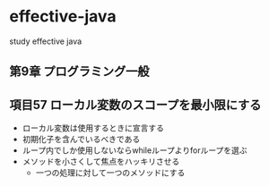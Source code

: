 # effective-java
study effective java

## 第9章 プログラミング一般

## 項目57 ローカル変数のスコープを最小限にする

 - ローカル変数は使用するときに宣言する
 - 初期化子を含んでいるべきである
 - ループ内でしか使用しないならwhileループよりforループを選ぶ
 - メソッドを小さくして焦点をハッキリさせる
    - 一つの処理に対して一つのメソッドにする
